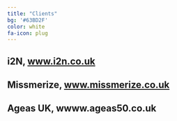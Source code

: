 ```yaml
---
title: "Clients"
bg: '#63BD2F'
color: white
fa-icon: plug
---
```


## i2N, www.i2n.co.uk
## Missmerize, www.missmerize.co.uk
## Ageas UK, wwww.ageas50.co.uk



